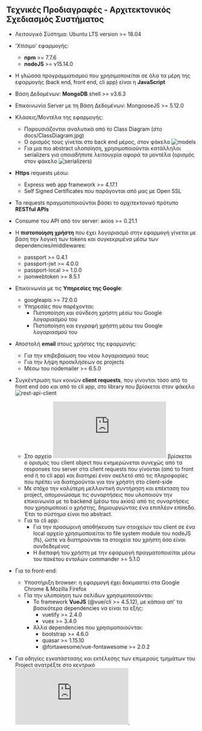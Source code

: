 ## Τεχνικές Προδιαγραφές - Αρχιτεκτονικός Σχεδιασμός Συστήματος

- Λειτουγικό Σύστημα: Ubuntu LTS version >= 18.04

- 'Χτίσιμο' εφαρμογής:
  - **npm** >= 7.7.6
  - **nodeJS** >= v15.14.0

- H γλώσσα προγραμματισμού που χρησιμοποιείται σε όλα τα μέρη της εφαρμογής (back end, front end, cli app) είναι η **JavaScript**

- Βάση Δεδομένων: **MongoDB** shell >= v3.6.3

- Επικοινωνία Server με τη Βάση Δεδομένων: MongooseJS >= 5.12.0

- Κλάσεις/Μοντέλα της εφαρμογής:
  - Παρουσιάζονται αναλυτικά από το Class Diagram (στο docs/ClassDiagram.jpg)
  - Ο ορισμός τους γίνεται στο back end μέρος, στον φάκελο ![models](https://github.com/spympr/Project-Management-Platform/blob/main/back-end/models)
  - Για μια πιο abstract υλοποίηση, χρησιμοποιούνται κατάλληλοι serializers για οποιαδήποτε λειτουγρία αφορά τα μοντέλα (ορισμός στον φάκελο ![serializers](https://github.com/spympr/Project-Management-Platform/blob/main/back-end/serializers))

- **Https** requests μέσω:
  - Express web app framework >= 4.17.1
  - Self Signed Certificates που παράγονται από μας με Open SSL

- Τα requests πραγματοποιούνται βάσει το αρχιτεκτονικό πρότυπο **RESTful APIs**

- Consume του API από τον server: axios >= 0.21.1

- Η **πιστοποίηση χρήστη** που έχει λογαριασμό στην εφαρμογή γίνεται με βάση την λογική των tokens και συγκεκριμένα μέσω των dependencies/middlewares:
  - passport >= 0.4.1
  - passport-jwt >= 4.0.0
  - passport-local >= 1.0.0
  - jsonwebtoken >= 8.5.1

- Επικοινωνία με τις **Υπηρεσίες της Google**:
  - googleapis >= 72.0.0
  - Υπηρεσίες που παρέχονται:
    - Πιστοποίηση και σύνδεση χρήστη μέσω του Google λογαριασμού του
    - Πιστοποίηση και εγγραφή χρήστη μέσω του Google λογαριασμού του

- Αποστολή **email** στους χρήστες της εφαρμογής:
  - Για την επιβεβαίωση του νέου λογαριασμού τους
  - Για την λήψη προσκλήσεων σε projects
  - Μέσω του nodemailer >= 6.5.0

- Συγκέντρωση των κοινών **client requests**, που γίνονται τόσο από το front end όσο και από το cli app, στο library που βρίσκεται στον φάκελο ![rest-api-client](https://github.com/spympr/Project-Management-Platform/blob/main/rest-api-client)
  - Στο αρχείο ![restAPI](https://github.com/spympr/Project-Management-Platform/blob/main/rest-api-client/restAPI.js) βρίσκεται ο ορισμός του client object που ενημερώνεται συνεχώς από τα responses του server στα client requests που γίνονται (από το front end ή το cli app) και διατηρεί έναν σκελετό από τις πληροφορίες που πρέπει να διατηρούνται για τον χρήστη στο client-side
  - Με στόχο την καλύτερη μελλοντική συντήρηση και επέκταση του project, απομονώσαμε τις συναρτήσεις που υλοποιούν την επικοινωνία με το backend (μέσω του axios) από τις συναρτήσεις που χρησιμοποιεί ο χρήστης, δημιουργώντας ένα επιπλέον επίπεδο. Έτσι το σύστημα είναι πιο abstract.
  - Για το cli app:
    - Για την προσωρινή αποθήκευση των στοιχείων του client σε ένα local αρχείο χρησιμοποιείται το file system module του nodeJS (fs), ώστε να διατηρούνται τα στοιχεία του χρήστη όσο είναι συνδεδεμένος
    - Η διεπαφή του χρήστη με την εφαρμογή πραγματοποιείται μέσω του πακέτου εντολών commander >= 5.1.0

- Για το front-end:
  - Υποστήριξη browser: η εφαρμογή έχει δοκιμαστεί στα Google Chrome & Mozilla Firefox
  - ΓΙα την υλοποίηση των σελίδων χρησιμοποιούνται:
    - Το framework **VueJS** (@vue/cli >= 4.5.12), με κάποια απ' τα βασικότερα dependencies να είναι τα εξής:
      - vuetify >= 2.4.0
      - vuex >= 3.4.0
    - Άλλα dependencies που χρησιμοποιούνται:
      - bootstrap >= 4.6.0
      - quasar >= 1.15.10
      - @fortawesome/vue-fontawesome >= 2.0.2

- Για οδηγίες εγκατάστασης και εκτέλεσης των επιμερούς τμημάτων του Project ανατρέξτε στο κεντρικό ![README.md](https://github.com/spympr/Project-Management-Platform/blob/main/README.md).
